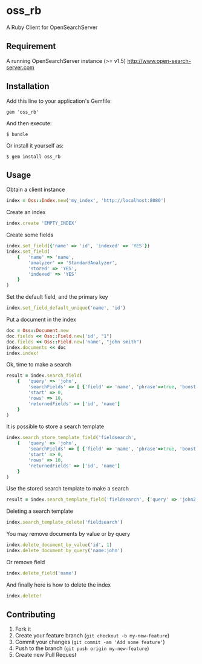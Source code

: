 # oss_rb

A Ruby Client for OpenSearchServer

## Requirement

A running OpenSearchServer instance (>= v1.5)
http://www.open-search-server.com

## Installation

Add this line to your application's Gemfile:

    gem 'oss_rb'

And then execute:

    $ bundle

Or install it yourself as:

    $ gem install oss_rb

## Usage

Obtain a client instance
```ruby
index = Oss::Index.new('my_index', 'http://localhost:8080')
```

Create an index
```ruby
index.create 'EMPTY_INDEX'
```

Create some fields
```ruby
index.set_field({'name' => 'id', 'indexed' => 'YES'})
index.set_field(
	{	'name' => 'name',
		'analyzer' => 'StandardAnalyzer',
		'stored' => 'YES',
		'indexed' => 'YES'
	}
)
```

Set the default field, and the primary key
```ruby
index.set_field_default_unique('name', 'id')
```

Put a document in the index
```ruby
doc = Oss::Document.new
doc.fields << Oss::Field.new('id', "1")
doc.fields << Oss::Field.new('name', "john smith")
index.documents << doc
index.index!
```

Ok, time to make a search
```ruby
result = index.search_field(
	{	'query' => 'john',
		'searchFields' => [ {'field' => 'name', 'phrase'=>true, 'boost' => 1.0} ],
		'start' => 0,
		'rows' => 10,
		'returnedFields' => ['id', 'name']
 	}
)
```

It is possible to store a search template
```ruby
index.search_store_template_field('fieldsearch',
	{	'query' => 'john',
		'searchFields' => [ {'field' => 'name', 'phrase'=>true, 'boost' => 1.0} ],
		'start' => 0,
		'rows' => 10,
		'returnedFields' => ['id', 'name']
	}
)
```
     
Use the stored search template to make a search
```ruby
result = index.search_template_field('fieldsearch', {'query' => 'john2'})
```

Deleting a search template
```ruby
index.search_template_delete('fieldsearch')
```

You may remove documents by value or by query
```ruby
index.delete_document_by_value('id', 1)
index.delete_document_by_query('name:john')
```
Or remove field
```ruby
index.delete_field('name')
```

And finally here is how to delete the index
```ruby
index.delete!
```

## Contributing

1. Fork it
2. Create your feature branch (`git checkout -b my-new-feature`)
3. Commit your changes (`git commit -am 'Add some feature'`)
4. Push to the branch (`git push origin my-new-feature`)
5. Create new Pull Request
